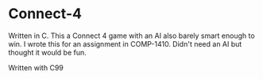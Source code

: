 # Connect-4
 Written in C. This a Connect 4 game with an AI also barely smart enough to win.
 I wrote this for an assignment in COMP-1410. Didn't need an AI but thought it would be fun.

Written with C99
